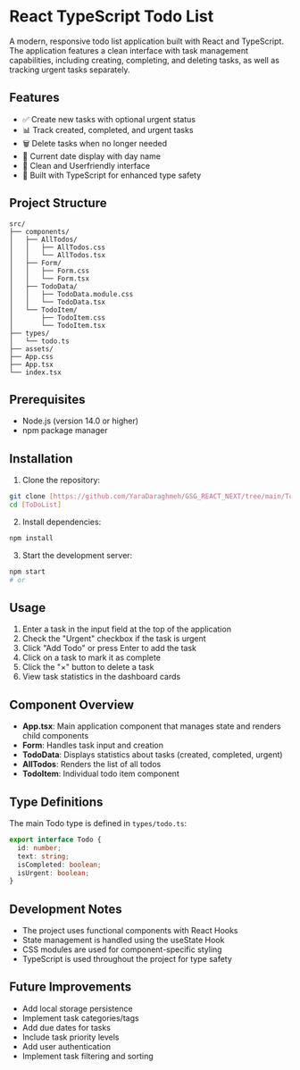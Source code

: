 # React TypeScript Todo List

A modern, responsive todo list application built with React and TypeScript. The application features a clean interface with task management capabilities, including creating, completing, and deleting tasks, as well as tracking urgent tasks separately.

## Features

- ✅ Create new tasks with optional urgent status
- 📊 Track created, completed, and urgent tasks
- 🗑️ Delete tasks when no longer needed
- 📅 Current date display with day name
- 🎨 Clean and Userfriendly  interface
- 💪 Built with TypeScript for enhanced type safety

## Project Structure

```
src/
├── components/
│   ├── AllTodos/
│   │   ├── AllTodos.css
│   │   └── AllTodos.tsx
│   ├── Form/
│   │   ├── Form.css
│   │   └── Form.tsx
│   ├── TodoData/
│   │   ├── TodoData.module.css
│   │   └── TodoData.tsx
│   └── TodoItem/
│       ├── TodoItem.css
│       └── TodoItem.tsx
├── types/
│   └── todo.ts
├── assets/
├── App.css
├── App.tsx
└── index.tsx
```

## Prerequisites

- Node.js (version 14.0 or higher)
- npm  package manager

## Installation

1. Clone the repository:
```bash
git clone [https://github.com/YaraDaraghmeh/GSG_REACT_NEXT/tree/main/ToDoList]
cd [ToDoList]
```

2. Install dependencies:
```bash
npm install

```

3. Start the development server:
```bash
npm start
# or

```

## Usage

1. Enter a task in the input field at the top of the application
2. Check the "Urgent" checkbox if the task is urgent
3. Click "Add Todo" or press Enter to add the task
4. Click on a task to mark it as complete
5. Click the "×" button to delete a task
6. View task statistics in the dashboard cards

## Component Overview

- **App.tsx**: Main application component that manages state and renders child components
- **Form**: Handles task input and creation
- **TodoData**: Displays statistics about tasks (created, completed, urgent)
- **AllTodos**: Renders the list of all todos
- **TodoItem**: Individual todo item component

## Type Definitions

The main Todo type is defined in `types/todo.ts`:

```typescript
export interface Todo {
  id: number;
  text: string;
  isCompleted: boolean;
  isUrgent: boolean;
}
```



## Development Notes

- The project uses functional components with React Hooks
- State management is handled using the useState Hook
- CSS modules are used for component-specific styling
- TypeScript is used throughout the project for type safety

## Future Improvements

- Add local storage persistence
- Implement task categories/tags
- Add due dates for tasks
- Include task priority levels
- Add user authentication
- Implement task filtering and sorting
